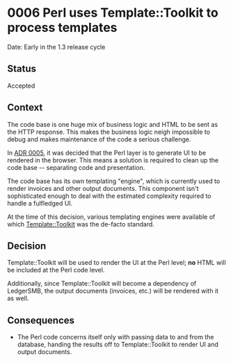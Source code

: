 # 0006 Perl uses Template::Toolkit to process templates

Date: Early in the 1.3 release cycle

## Status

Accepted

## Context

The code base is one huge mix of business logic and HTML to be
sent as the HTTP response.  This makes the business logic neigh
impossible to debug and makes maintenance of the code a serious
challenge.

In [ADR 0005](./0005-business-logic-in-database-and-UI-in-Perl.md), it
was decided that the Perl layer is to generate UI to be rendered in
the browser.  This means a solution is required to clean up the code
base -- separating code and presentation.

The code base has its own templating "engine", which is currently used
to render invoices and other output documents.  This component isn't
sophisticated enough to deal with the estimated complexity required to
handle a fulfledged UI.

At the time of this decision, various templating engines were available
of which [Template::Toolkit](http://template-toolkit.org/) was the
de-facto standard.

## Decision

Template::Toolkit will be used to render the UI at the Perl level;
**no** HTML will be included at the Perl code level.

Additionally, since Template::Toolkit will become a dependency of
LedgerSMB, the output documents (invoices, etc.) will be rendered with
it as well.

## Consequences

* The Perl code concerns itself only with passing data to and from the
  database, handing the results off to Template::Toolkit to render UI
  and output documents.
